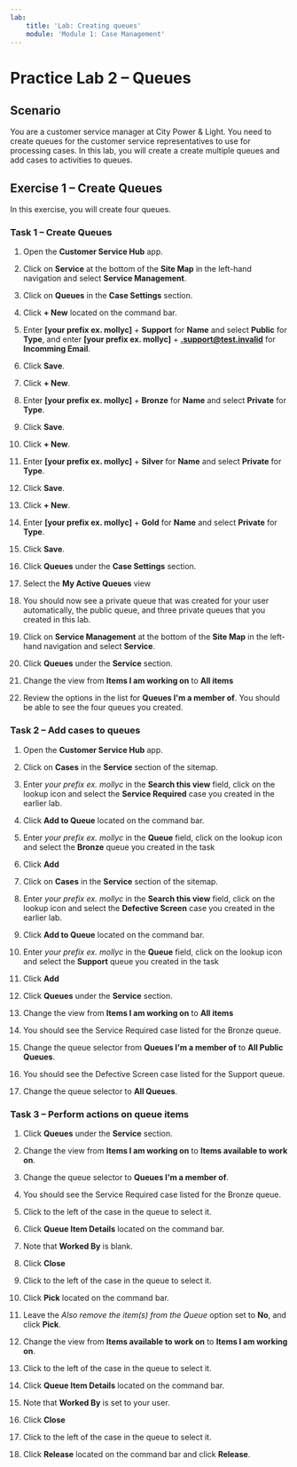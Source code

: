 ```yaml
---
lab:
    title: 'Lab: Creating queues'
    module: 'Module 1: Case Management'
---
```


# Practice Lab 2 – Queues

## Scenario

You are a customer service manager at City Power & Light. You need to create queues for the customer service representatives to use for processing cases. In this lab, you will create a create multiple queues and add cases to activities to queues.

## Exercise 1 – Create Queues

In this exercise, you will create four queues.

### Task 1 – Create Queues

1.  Open the **Customer Service Hub** app.

2.  Click on **Service** at the bottom of the **Site Map** in the left-hand navigation and select **Service Management**.

2.  Click on **Queues** in the **Case Settings** section.

4.  Click **+ New** located on the command bar.

5.  Enter **[your prefix ex. mollyc]** + **Support** for **Name** and select **Public** for **Type**, and enter **[your prefix ex. mollyc]** + **.support@test.invalid** for **Incomming Email**.

6.  Click **Save**.

7.  Click **+ New**.

8.  Enter **[your prefix ex. mollyc]** + **Bronze** for **Name** and select **Private** for **Type**.

9.  Click **Save**.

10. Click **+ New**.

11. Enter **[your prefix ex. mollyc]** + **Silver** for **Name** and select **Private** for **Type**.

12. Click **Save**.

13. Click **+ New**.

14. Enter **[your prefix ex. mollyc]** + **Gold** for **Name** and select **Private** for **Type**.

15. Click **Save**.

16. Click **Queues** under the **Case Settings** section.

17. Select the **My Active Queues** view

18. You should now see a private queue that was created for your user automatically, the public queue, and three private queues that you created in this lab.

19. Click on **Service Management** at the bottom of the **Site Map** in the left-hand navigation and select **Service**.

20. Click **Queues** under the **Service** section.

21. Change the view from **Items I am working on** to **All items**

22. Review the options in the list for **Queues I'm a member of**. You should be able to see the four queues you created.

### Task 2 – Add cases to queues

1.  Open the **Customer Service Hub** app.

2.  Click on **Cases** in the **Service** section of the sitemap.

3.  Enter *your prefix ex. mollyc* in the **Search this view** field, click on the lookup icon and select the **Service Required** case you created in the earlier lab.

4.  Click **Add to Queue** located on the command bar.

5.  Enter *your prefix ex. mollyc* in the **Queue** field, click on the lookup icon and select the **Bronze** queue you created in the task

6.  Click **Add**

7.  Click on **Cases** in the **Service** section of the sitemap.

8.  Enter *your prefix ex. mollyc* in the **Search this view** field, click on the lookup icon and select the **Defective Screen** case you created in the earlier lab.

9.  Click **Add to Queue** located on the command bar.

10. Enter *your prefix ex. mollyc* in the **Queue** field, click on the lookup icon and select the **Support** queue you created in the task

11. Click **Add**

12. Click **Queues** under the **Service** section.

13. Change the view from **Items I am working on** to **All items**

14. You should see the Service Required case listed for the Bronze queue.

15. Change the queue selector from **Queues I'm a member of** to **All Public Queues**.

16. You should see the Defective Screen case listed for the Support queue.

17. Change the queue selector to **All Queues**.

### Task 3 – Perform actions on queue items

1.  Click **Queues** under the **Service** section.

2.  Change the view from **Items I am working on** to **Items available to work on**.

3.  Change the queue selector to **Queues I'm a member of**.

4.  You should see the Service Required case listed for the Bronze queue.

5.  Click to the left of the case in the queue to select it.

6.  Click **Queue Item Details** located on the command bar.

7.  Note that **Worked By** is blank.

8.  Click **Close**

9.  Click to the left of the case in the queue to select it.

10. Click **Pick** located on the command bar.

11. Leave the *Also remove the item(s) from the Queue* option set to **No**, and click **Pick**.

12. Change the view from **Items available to work on** to **Items I am working on**.

13. Click to the left of the case in the queue to select it.

14. Click **Queue Item Details** located on the command bar.

15. Note that **Worked By** is set to your user.

16. Click **Close**

17. Click to the left of the case in the queue to select it.

18. Click **Release** located on the command bar and click **Release**.
